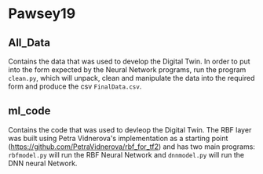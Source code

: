 # Pawsey19

## All_Data 

Contains the data that was used to develop the Digital Twin. In order to put into the form expected by the Neural Network programs, run the program `clean.py`, which will unpack, clean and manipulate the data into the required form and produce the csv `FinalData.csv`. 

## ml_code

Contains the code that was used to devleop the Digital Twin. The RBF layer was built using Petra Vidnerova's implementation as a starting point (https://github.com/PetraVidnerova/rbf_for_tf2) and has two main programs: `rbfmodel.py` will run the RBF Neural Network and `dnnmodel.py` will run the DNN neural Network.

